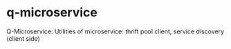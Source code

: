 # q-microservice
Q-Microservice: Utilities of microservice: thrift pool client, service discovery (client side)
